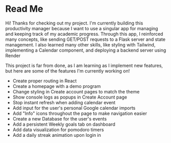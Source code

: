 # Read Me

Hi! Thanks for checking out my project. I'm currently building this productivity manager because I want to use a singular app for managing 
and keeping track of my academic progress. Through this app, I reinforced many concepts, like sending GET/POST requests to a Flask server and state management. I also 
learned many other skills, like styling with Tailwind, implementing a Calendar component, and deploying a backend server using Render 


This project is far from done, as I am learning as I implement new features, but here are some of the features I'm currently working on!


- Create proper routing in React 
- Create a homepage with a demo program 
- Change styling in Create account pages to match the theme
- Show console logs as popups in Create Account page
- Stop instant refresh when adding calendar event
- Add input for the user's personal Google calendar imports
- Add "Info" icons throughout the page to make navigation easier
- Create a new Database for the user's events
- Add a persistent Weekly goals tab on dashboard
- Add data visualization for pomodoro timers
- Add a daily streak animation upon login in 
